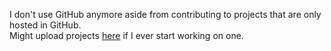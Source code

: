 I don't use GitHub anymore aside from contributing to projects that are only hosted in GitHub.\
Might upload projects [here](https://git.nhal.xyz) if I ever start working on one.
